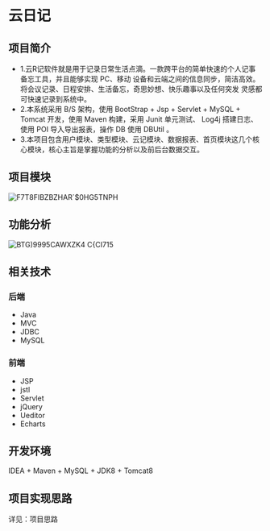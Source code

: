 # 云日记

## 项目简介
- 1.云R记软件就是用于记录日常生活点滴。一款跨平台的简单快速的个人记事备忘工具，并且能够实现 PC、移动 设备和云端之间的信息同步，简洁高效。将会议记录、日程安排、生活备忘，奇思妙想、快乐趣事以及任何突发 灵感都可快速记录到系统中。
- 2.本系统采用 B/S 架构，使用 BootStrap + Jsp + Servlet + MySQL + Tomcat 开发，使用 Maven 构建，采用 Junit 单元测试、 Log4j 搭建日志、使用 POI 导入导出报表，操作 DB 使用 DBUtil 。
- 3.本项目包含用户模块、类型模块、云记模块、数据报表、首页模块这几个核心模块，核心主旨是掌握功能的分析以及前后台数据交互。

## 项目模块
![F7T8FIBZBZHAR`$0HG5TNPH](https://github.com/xiaoma005200/yun_note/assets/102530019/6a315e30-4af8-44fe-bd2b-f093335d0bc5)

## 功能分析
![BTG)9995CAWXZK4 C{CI715](https://github.com/xiaoma005200/yun_note/assets/102530019/60cd3772-2c74-4a24-9a0f-077fae2fa285)

## 相关技术
### 后端
- Java
- MVC
- JDBC
- MySQL
### 前端
- JSP
- jstl
- Servlet
- jQuery
- Ueditor
- Echarts

## 开发环境
IDEA + Maven + MySQL + JDK8 + Tomcat8

## 项目实现思路
详见：项目思路



